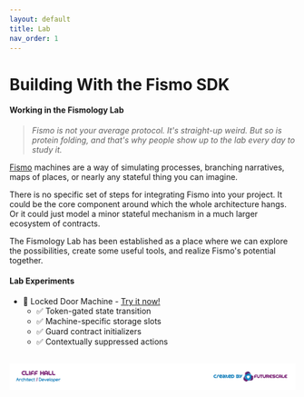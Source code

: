 ```yaml
---
layout: default
title: Lab
nav_order: 1
---
```

# Building With the Fismo SDK
#### Working in the Fismology Lab
> _Fismo is not your average protocol. It's straight-up weird. But so is protein folding, and that's why people show up to the lab every day to study it._

[Fismo](https://github.com/cliffhall/Fismo) machines are a way of simulating processes, branching narratives, maps of places, or nearly any stateful thing you can imagine.

There is no specific set of steps for integrating Fismo into your project. It could be the core component around which the whole architecture hangs. Or it could just model a minor stateful mechanism in a much larger ecosystem of contracts.

The Fismology Lab has been established as a place where we can explore the possibilities, create some useful tools, and realize Fismo's potential together.

#### Lab Experiments
  * 🧪 Locked Door Machine - [Try it now!](experiment/lockable-door.html)
    * ✅ Token-gated state transition
    * ✅ Machine-specific storage slots
    * ✅ Guard contract initializers
    * ✅ Contextually suppressed actions

##  [![Created by Futurescale](images/created-by.png)](https://futurescale.com)